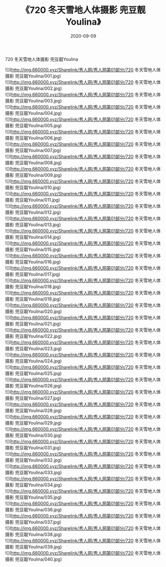 ﻿---
layout: post
title:  《720 冬天雪地人体摄影 兜豆靓Youlina》
date:   2020-09-09
img: http://img.660000.xyz/Sharelink/秀人网/秀人网第01部分/720 冬天雪地人体摄影 兜豆靓Youlina/000.jpg
categories: [美女, 清纯, 唯美]
---

720 冬天雪地人体摄影 兜豆靓Youlina

  ![](http://img.660000.xyz/Sharelink/秀人网/秀人网第01部分/720 冬天雪地人体摄影 兜豆靓Youlina/001.jpg) <br> ![](http://img.660000.xyz/Sharelink/秀人网/秀人网第01部分/720 冬天雪地人体摄影 兜豆靓Youlina/002.jpg) <br> ![](http://img.660000.xyz/Sharelink/秀人网/秀人网第01部分/720 冬天雪地人体摄影 兜豆靓Youlina/003.jpg) <br> ![](http://img.660000.xyz/Sharelink/秀人网/秀人网第01部分/720 冬天雪地人体摄影 兜豆靓Youlina/004.jpg) <br> ![](http://img.660000.xyz/Sharelink/秀人网/秀人网第01部分/720 冬天雪地人体摄影 兜豆靓Youlina/005.jpg) <br> ![](http://img.660000.xyz/Sharelink/秀人网/秀人网第01部分/720 冬天雪地人体摄影 兜豆靓Youlina/006.jpg) <br> ![](http://img.660000.xyz/Sharelink/秀人网/秀人网第01部分/720 冬天雪地人体摄影 兜豆靓Youlina/007.jpg) <br> ![](http://img.660000.xyz/Sharelink/秀人网/秀人网第01部分/720 冬天雪地人体摄影 兜豆靓Youlina/008.jpg) <br> ![](http://img.660000.xyz/Sharelink/秀人网/秀人网第01部分/720 冬天雪地人体摄影 兜豆靓Youlina/009.jpg) <br> ![](http://img.660000.xyz/Sharelink/秀人网/秀人网第01部分/720 冬天雪地人体摄影 兜豆靓Youlina/010.jpg) <br> ![](http://img.660000.xyz/Sharelink/秀人网/秀人网第01部分/720 冬天雪地人体摄影 兜豆靓Youlina/011.jpg) <br> ![](http://img.660000.xyz/Sharelink/秀人网/秀人网第01部分/720 冬天雪地人体摄影 兜豆靓Youlina/012.jpg) <br> ![](http://img.660000.xyz/Sharelink/秀人网/秀人网第01部分/720 冬天雪地人体摄影 兜豆靓Youlina/013.jpg) <br> ![](http://img.660000.xyz/Sharelink/秀人网/秀人网第01部分/720 冬天雪地人体摄影 兜豆靓Youlina/014.jpg) <br> ![](http://img.660000.xyz/Sharelink/秀人网/秀人网第01部分/720 冬天雪地人体摄影 兜豆靓Youlina/015.jpg) <br> ![](http://img.660000.xyz/Sharelink/秀人网/秀人网第01部分/720 冬天雪地人体摄影 兜豆靓Youlina/016.jpg) <br> ![](http://img.660000.xyz/Sharelink/秀人网/秀人网第01部分/720 冬天雪地人体摄影 兜豆靓Youlina/017.jpg) <br> ![](http://img.660000.xyz/Sharelink/秀人网/秀人网第01部分/720 冬天雪地人体摄影 兜豆靓Youlina/018.jpg) <br> ![](http://img.660000.xyz/Sharelink/秀人网/秀人网第01部分/720 冬天雪地人体摄影 兜豆靓Youlina/019.jpg) <br> ![](http://img.660000.xyz/Sharelink/秀人网/秀人网第01部分/720 冬天雪地人体摄影 兜豆靓Youlina/020.jpg) <br> ![](http://img.660000.xyz/Sharelink/秀人网/秀人网第01部分/720 冬天雪地人体摄影 兜豆靓Youlina/021.jpg) <br> ![](http://img.660000.xyz/Sharelink/秀人网/秀人网第01部分/720 冬天雪地人体摄影 兜豆靓Youlina/022.jpg) <br> ![](http://img.660000.xyz/Sharelink/秀人网/秀人网第01部分/720 冬天雪地人体摄影 兜豆靓Youlina/023.jpg) <br> ![](http://img.660000.xyz/Sharelink/秀人网/秀人网第01部分/720 冬天雪地人体摄影 兜豆靓Youlina/024.jpg) <br> ![](http://img.660000.xyz/Sharelink/秀人网/秀人网第01部分/720 冬天雪地人体摄影 兜豆靓Youlina/025.jpg) <br> ![](http://img.660000.xyz/Sharelink/秀人网/秀人网第01部分/720 冬天雪地人体摄影 兜豆靓Youlina/026.jpg) <br> ![](http://img.660000.xyz/Sharelink/秀人网/秀人网第01部分/720 冬天雪地人体摄影 兜豆靓Youlina/027.jpg) <br> ![](http://img.660000.xyz/Sharelink/秀人网/秀人网第01部分/720 冬天雪地人体摄影 兜豆靓Youlina/028.jpg) <br> ![](http://img.660000.xyz/Sharelink/秀人网/秀人网第01部分/720 冬天雪地人体摄影 兜豆靓Youlina/029.jpg) <br> ![](http://img.660000.xyz/Sharelink/秀人网/秀人网第01部分/720 冬天雪地人体摄影 兜豆靓Youlina/030.jpg) <br> ![](http://img.660000.xyz/Sharelink/秀人网/秀人网第01部分/720 冬天雪地人体摄影 兜豆靓Youlina/031.jpg) <br> ![](http://img.660000.xyz/Sharelink/秀人网/秀人网第01部分/720 冬天雪地人体摄影 兜豆靓Youlina/032.jpg) <br> ![](http://img.660000.xyz/Sharelink/秀人网/秀人网第01部分/720 冬天雪地人体摄影 兜豆靓Youlina/033.jpg) <br> ![](http://img.660000.xyz/Sharelink/秀人网/秀人网第01部分/720 冬天雪地人体摄影 兜豆靓Youlina/034.jpg) <br> ![](http://img.660000.xyz/Sharelink/秀人网/秀人网第01部分/720 冬天雪地人体摄影 兜豆靓Youlina/035.jpg) <br> ![](http://img.660000.xyz/Sharelink/秀人网/秀人网第01部分/720 冬天雪地人体摄影 兜豆靓Youlina/036.jpg) <br> ![](http://img.660000.xyz/Sharelink/秀人网/秀人网第01部分/720 冬天雪地人体摄影 兜豆靓Youlina/037.jpg) <br> ![](http://img.660000.xyz/Sharelink/秀人网/秀人网第01部分/720 冬天雪地人体摄影 兜豆靓Youlina/038.jpg) <br> ![](http://img.660000.xyz/Sharelink/秀人网/秀人网第01部分/720 冬天雪地人体摄影 兜豆靓Youlina/039.jpg) <br> ![](http://img.660000.xyz/Sharelink/秀人网/秀人网第01部分/720 冬天雪地人体摄影 兜豆靓Youlina/040.jpg) <br>